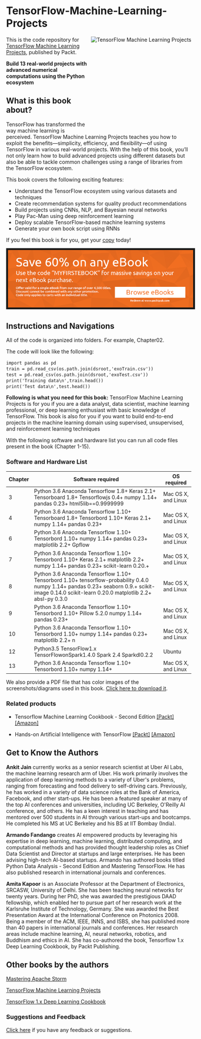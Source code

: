 # TensorFlow-Machine-Learning-Projects

<a href="https://www.packtpub.com/big-data-and-business-intelligence/tensorflow-machine-learning-projects?utm_source=github&utm_medium=repository&utm_campaign=9781789132212 "><img src="https://dz13w8afd47il.cloudfront.net/sites/default/files/imagecache/ppv4_main_book_cover/B10703_New.png" alt="TensorFlow Machine Learning Projects" height="256px" align="right"></a>

This is the code repository for [TensorFlow Machine Learning Projects](https://www.packtpub.com/big-data-and-business-intelligence/tensorflow-machine-learning-projects?utm_source=github&utm_medium=repository&utm_campaign=9781789132212 ), published by Packt.

**Build 13 real-world projects with advanced numerical computations using the Python ecosystem**

## What is this book about?
TensorFlow has transformed the way machine learning is perceived. TensorFlow Machine Learning Projects teaches you how to exploit the benefits—simplicity, efficiency, and flexibility—of using TensorFlow in various real-world projects. With the help of this book, you’ll not only learn how to build advanced projects using different datasets but also be able to tackle common challenges using a range of libraries from the TensorFlow ecosystem.

This book covers the following exciting features:
* Understand the TensorFlow ecosystem using various datasets and techniques 
* Create recommendation systems for quality product recommendations 
* Build projects using CNNs, NLP, and Bayesian neural networks 
* Play Pac-Man using deep reinforcement learning 
* Deploy scalable TensorFlow-based machine learning systems 
* Generate your own book script using RNNs 

If you feel this book is for you, get your [copy](https://www.amazon.com/dp/1789132215) today!

<a href="https://www.packtpub.com/?utm_source=github&utm_medium=banner&utm_campaign=GitHubBanner"><img src="https://raw.githubusercontent.com/PacktPublishing/GitHub/master/GitHub.png" 
alt="https://www.packtpub.com/" border="5" /></a>

## Instructions and Navigations
All of the code is organized into folders. For example, Chapter02.

The code will look like the following:
```
import pandas as pd
train = pd.read_csv(os.path.join(dsroot,'exoTrain.csv'))
test = pd.read_csv(os.path.join(dsroot,'exoTest.csv'))
print('Training data\n',train.head())
print('Test data\n',test.head())
```

**Following is what you need for this book:**
TensorFlow Machine Learning Projects is for you if you are a data analyst, data scientist, machine learning professional, or deep learning enthusiast with basic knowledge of TensorFlow. This book is also for you if you want to build end-to-end projects in the machine learning domain using supervised, unsupervised, and reinforcement learning techniques

With the following software and hardware list you can run all code files present in the book (Chapter 1-15).
### Software and Hardware List
| Chapter | Software required                                                                                                                                                                               | OS required |
| ------- | ----------------------------------------------------------------------------------------------------------------------------------------------------------------------------------------------- | ----------------------------------- |
| 3       | Python 3.6 Anaconda Tensorflow  1.8+ Keras 2.1+ Tensorboard 1.8+ Tensorflowjs 0.4+ numpy 1.14+ pandas 0.23+ html5lib==0.9999999                                                                 | Mac OS X, and Linux |
| 4       | Python 3.6 Anaconda Tensorflow  1.10+  Tensorboard 1.8+ Tensorbord 1.10+ Keras 2.1+ numpy 1.14+ pandas 0.23+                                                                                    | Mac OS X, and Linux  |
| 6       | Python 3.6 Anaconda Tensorflow 1.10+ Tensorbord 1.10+ numpy 1.14+ pandas 0.23+ matplotlib 2.2+ Gpflow                                                                                           | Mac OS X, and Linux          |
| 7       | Python 3.6 Anaconda Tensorflow 1.10+ Tensorbord 1.10+ Keras 2.1+ matplotlib 2.2+ numpy 1.14+ pandas 0.23+ scikit-learn 0.20.+                                                                   | Mac OS X, and Linux |
| 8       | Python 3.6 Anaconda Tensorflow 1.10+ Tensorbord 1.10+ tensorflow-probability 0.4.0 numpy 1.14+ pandas 0.23+ seaborn 0.9.+ scikit-image 0.14.0 scikit-learn 0.20.0 matplotlib 2.2+ absl-py 0.3.0 | Mac OS X, and Linux |
| 9       | Python 3.6 Anaconda Tensorflow 1.10+ Tensorbord 1.10+ Pillow 5.2.0 numpy 1.14+ pandas 0.23+                                                                                                     | Mac OS X, and Linux |
| 10      | Python 3.6 Anaconda Tensorflow 1.10+ Tensorbord 1.10+ numpy 1.14+ pandas 0.23+ matplotlib 2.2+ n                                                                                                | Mac OS X, and Linux  |
| 12      | Python3.5 TensorFlow1.x TensorFlowonSpark1.4.0 Spark 2.4 Sparkdl0.2.2                                                                                                                           | Ubuntu |
| 13      | Python 3.6 Anaconda Tensorflow 1.10+ Tensorbord 1.10+ numpy 1.14+                                                                                                                               | Mac OS X, and Linux  |

We also provide a PDF file that has color images of the screenshots/diagrams used in this book. [Click here to download it]().

### Related products
*  Tensorflow Machine Learning Cookbook - Second Edition [[Packt]](https://www.packtpub.com/big-data-and-business-intelligence/tensorflow-machine-learning-cookbook-second-edition?utm_source=github&utm_medium=repository&utm_campaign=) [[Amazon]](https://www.amazon.com/dp/1789131685)

* Hands-on Artificial Intelligence with TensorFlow [[Packt]](https://packtpub.com/big-data-and-business-intelligence/hands-artificial-intelligence-tensorflow?utm_source=github&utm_medium=repository&utm_campaign=9781788998079 ) [[Amazon]](https://www.amazon.com/dp/1788998073)

## Get to Know the Authors
**Ankit Jain**
currently works as a senior research scientist at Uber AI Labs, the machine learning research arm of Uber. His work primarily involves the application of deep learning methods to a variety of Uber's problems, ranging from forecasting and food delivery to self-driving cars. Previously, he has worked in a variety of data science roles at the Bank of America, Facebook, and other start-ups. He has been a featured speaker at many of the top AI conferences and universities, including UC Berkeley, O'Reilly AI conference, and others. He has a keen interest in teaching and has mentored over 500 students in AI through various start-ups and bootcamps. He completed his MS at UC Berkeley and his BS at IIT Bombay (India).

**Armando Fandango**
creates AI empowered products by leveraging his expertise in deep learning, machine learning, distributed computing, and computational methods and has provided thought leadership roles as Chief Data Scientist and Director at startups and large enterprises. He has been advising high-tech AI-based startups. Armando has authored books titled Python Data Analysis - Second Edition and Mastering TensorFlow. He has also published research in international journals and conferences.

**Amita Kapoor**
is an Associate Professor at the Department of Electronics, SRCASW, University of Delhi. She has been teaching neural networks for twenty years. During her PhD, she was awarded the prestigious DAAD fellowship, which enabled her to pursue part of her research work at the Karlsruhe Institute of Technology, Germany. She was awarded the Best Presentation Award at the International Conference on Photonics 2008. Being a member of the ACM, IEEE, INNS, and ISBS, she has published more than 40 papers in international journals and conferences. Her research areas include machine learning, AI, neural networks, robotics, and Buddhism and ethics in AI. She has co-authored the book, Tensorflow 1.x Deep Learning Cookbook, by Packt Publishing.


## Other books by the authors
[Mastering Apache Storm](https://www.packtpub.com/big-data-and-business-intelligence/mastering-apache-storm?utm_source=github&utm_medium=repository&utm_campaign=9781787125636 )

[TensorFlow Machine Learning Projects](https://www.packtpub.com/big-data-and-business-intelligence/tensorflow-machine-learning-projects?utm_source=github&utm_medium=repository&utm_campaign=)

[TensorFlow 1.x Deep Learning Cookbook](https://www.packtpub.com/big-data-and-business-intelligence/tensorflow-1x-deep-learning-cookbook?utm_source=github&utm_medium=repository&utm_campaign=)


### Suggestions and Feedback
[Click here](https://docs.google.com/forms/d/e/1FAIpQLSdy7dATC6QmEL81FIUuymZ0Wy9vH1jHkvpY57OiMeKGqib_Ow/viewform) if you have any feedback or suggestions.


